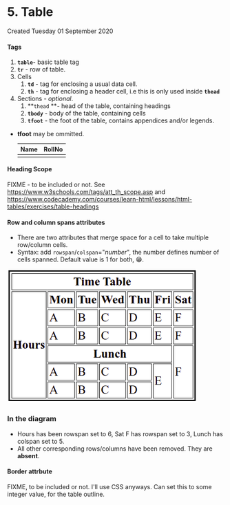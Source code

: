 # 5. Table
Created Tuesday 01 September 2020

#### Tags

1. **``table``**- basic table tag
2. **``tr``** - row of table.
3. Cells
	1. **``td``** - tag for enclosing a usual data cell.
	2. **``th``** - tag for enclosing a header cell, i.e this is only used inside **``thead``**
4. Sections - *optional*.
	1. **``thead`` **- head of the table, containing headings
	2. **``tbody``** - body of the table, containing cells
	3. **``tfoot``** - the foot of the table, contains appendices and/or legends.



* **tfoot** may be ommitted.

	<table>
		<thead>
			<tr>
				<th>Name</th>
				<th>RollNo</th>
			</tr>
		</thead>
		<tbody>
			<tr>
				<td></td>
			<tr>
		</tbody>
	</table>


#### Heading Scope
FIXME - to be included or not.
See <https://www.w3schools.com/tags/att_th_scope.asp> and <https://www.codecademy.com/courses/learn-html/lessons/html-tables/exercises/table-headings>

#### Row and column spans attributes

* There are two attributes that merge space for a cell to take multiple row/column cells.
* Syntax: add ``rowspan``/``colspan``="*number*", the number defines number of cells spanned. Default value is 1 for both, 😁️.

![](vault/1._HTML/2._Commonly_used_tags/5._Table/pasted_image.png)

### In the diagram

* Hours has been rowspan set to 6, Sat F has rowspan set to 3, Lunch has colspan set to 5.
* All other corresponding rows/columns have been removed. They are **absent**.


#### Border attrbute
FIXME, to be included or not. I'll use CSS anyways.
Can set this to some integer value, for the table outline.

